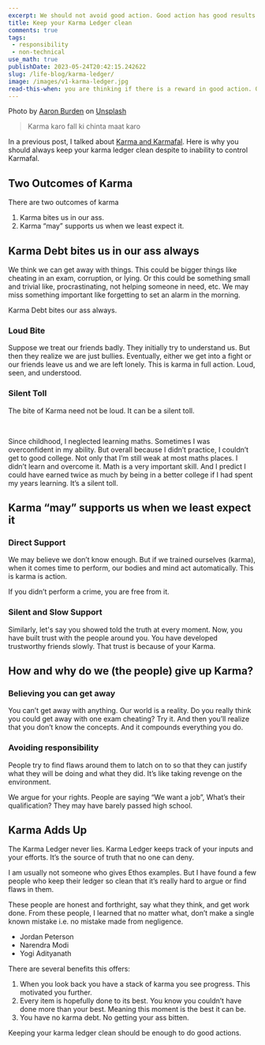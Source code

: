 ```yaml
---
excerpt: We should not avoid good action. Good action has good results in the long term. It may seem easy to avoid good action in the short term. But good action is the only path to the best outcome.
title: Keep your Karma Ledger clean
comments: true
tags:
 - responsibility
 - non-technical
use_math: true
publishDate: 2023-05-24T20:42:15.242622
slug: /life-blog/karma-ledger/
image: /images/v1-karma-ledger.jpg
read-this-when: you are thinking if there is a reward in good action. Or if you think you can get away by avoiding responsibility.
---
```


Photo by <a href="https://unsplash.com/@aaronburden?utm_source=unsplash&utm_medium=referral&utm_content=creditCopyText">Aaron Burden</a> on <a href="https://unsplash.com/photos/CKlHKtCJZKk?utm_source=unsplash&utm_medium=referral&utm_content=creditCopyText">Unsplash</a>
  
> Karma karo fall ki chinta maat karo

In a previous post, I talked about [Karma and Karmafal](/life-blog/karma-karmafal/ "‌"). Here is why you should always keep your karma ledger clean despite to inability to control Karmafal.

## Two Outcomes of Karma

There are two outcomes of karma

1. Karma bites us in our ass.
2. Karma “may” supports us when we least expect it.

## Karma Debt bites us in our ass always

We think we can get away with things. This could be bigger things like cheating in an exam, corruption, or lying. Or this could be something small and trivial like, procrastinating, not helping someone in need, etc. We may miss something important like forgetting to set an alarm in the morning.

Karma Debt bites our ass always.

### Loud Bite

Suppose we treat our friends badly. They initially try to understand us. But then they realize we are just bullies. Eventually, either we get into a fight or our friends leave us and we are left lonely. This is karma in full action. Loud, seen, and understood.

### Silent Toll

The bite of Karma need not be loud. It can be a silent toll.

‌

Since childhood, I neglected learning maths. Sometimes I was overconfident in my ability. But overall because I didn’t practice, I couldn’t get to good college. Not only that I’m still weak at most maths places. I didn’t learn and overcome it. Math is a very important skill. And I predict I could have earned twice as much by being in a better college if I had spent my years learning. It’s a silent toll.

## Karma “may” supports us when we least expect it

### Direct Support

We may believe we don’t know enough. But if we trained ourselves (karma), when it comes time to perform, our bodies and mind act automatically. This is karma is action.

If you didn’t perform a crime, you are free from it.

### Silent and Slow Support 

Similarly, let's say you showed told the truth at every moment. Now, you have built trust with the people around you. You have developed trustworthy friends slowly. That trust is because of your Karma.

## How and why do we (the people) give up Karma?

### Believing you can get away

You can’t get away with anything. Our world is a reality. Do you really think you could get away with one exam cheating? Try it. And then you’ll realize that you don’t know the concepts. And it compounds everything you do.

### Avoiding responsibility

People try to find flaws around them to latch on to so that they can justify what they will be doing and what they did. It’s like taking revenge on the environment.

We argue for your rights. People are saying “We want a job”, What’s their qualification? They may have barely passed high school.

## Karma Adds Up

The Karma Ledger never lies. Karma Ledger keeps track of your inputs and your efforts. It’s the source of truth that no one can deny.

I am usually not someone who gives Ethos examples. But I have found a few people who keep their ledger so clean that it’s really hard to argue or find flaws in them.

These people are honest and forthright, say what they think, and get work done. From these people, I learned that no matter what, don’t make a single known mistake i.e. no mistake made from negligence.

- Jordan Peterson
- Narendra Modi
- Yogi Adityanath

There are several benefits this offers:

1. When you look back you have a stack of karma you see progress. This motivated you further.
2. Every item is hopefully done to its best. You know you couldn’t have done more than your best. Meaning this moment is the best it can be.
3. You have no karma debt. No getting your ass bitten.

Keeping your karma ledger clean should be enough to do good actions.
